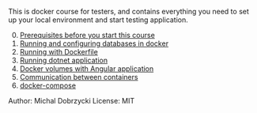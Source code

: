 This is docker course for testers, and contains everything you need to set up your local environment and start testing application.

0. [Prerequisites before you start this course](../master/0_prerequisites/README.md)   
1. [Running and configuring databases in docker](../master/1_running_mysql_in_docker/readme.md)   
2. [Running with Dockerfile](../master/2_running_with_dockerfile/readme.md)
3. [Running dotnet application](../master/3_running_dotnet_app/readme.md)
5. [Docker volumes with Angular application](../master/4_running_angular_app/readme.md)
6. [Communication between containers](../master/5_automating_previous_job/README.md)
7. [docker-compose](../master/6_docker-compose/README.md)


Author: Michal Dobrzycki
License: MIT